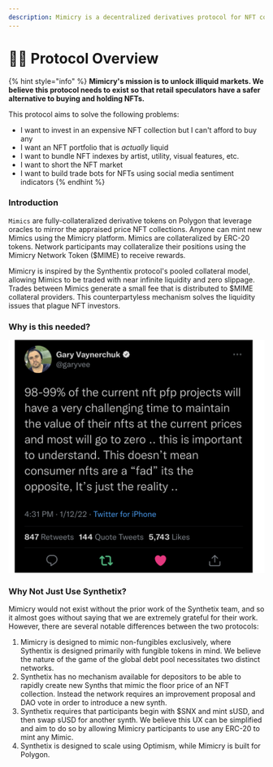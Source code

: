 ```yaml
---
description: Mimicry is a decentralized derivatives protocol for NFT collections.
---
```


# 👨🏫 Protocol Overview

{% hint style="info" %}
**Mimicry's mission is to unlock illiquid markets. We believe this protocol needs to exist so that retail speculators have a safer alternative to buying and holding NFTs.**

This protocol aims to solve the following problems:

* I want to invest in an expensive NFT collection but I can't afford to buy any
* I want an NFT portfolio that is _actually_ liquid
* I want to bundle NFT indexes by artist, utility, visual features, etc.
* I want to short the NFT market
* I want to build trade bots for NFTs using social media sentiment indicators
{% endhint %}

### Introduction

`Mimics` are fully-collateralized derivative tokens on Polygon that leverage oracles to mirror the appraised price NFT collections. Anyone can mint new Mimics using the Mimicry platform. Mimics are collateralized by ERC-20 tokens. Network participants may collateralize their positions using the Mimicry Network Token ($MIME) to receive rewards.

Mimicry is inspired by the Synthentix protocol's pooled collateral model, allowing Mimics to be traded with near infinite liquidity and zero slippage. Trades between Mimics generate a small fee that is distributed to $MIME collateral providers. This counterpartyless mechanism solves the liquidity issues that plague NFT investors.

### Why is this needed?

![Gary V on NFTs](<.gitbook/assets/GaryVee on NFTs (1).png>)

### Why Not Just Use Synthetix?

Mimicry would not exist without the prior work of the Synthetix team, and so it almost goes without saying that we are extremely grateful for their work. However, there are several notable differences between the two protocols:

1. Mimicry is designed to mimic non-fungibles exclusively, where Sythentix is designed primarily with fungible tokens in mind. We believe the nature of the game of the global debt pool necessitates two distinct networks.
2. Synthetix has no mechanism available for depositors to be able to rapidly create new Synths that mimic the floor price of an NFT collection. Instead the network requires an improvement proposal and DAO vote in order to introduce a new synth.
3. Synthetix requires that participants begin with $SNX and mint sUSD, and then swap sUSD for another synth. We believe this UX can be simplified and aim to do so by allowing Mimicry participants to use any ERC-20 to mint any Mimic.
4. Synthetix is designed to scale using Optimism, while Mimicry is built for Polygon.
